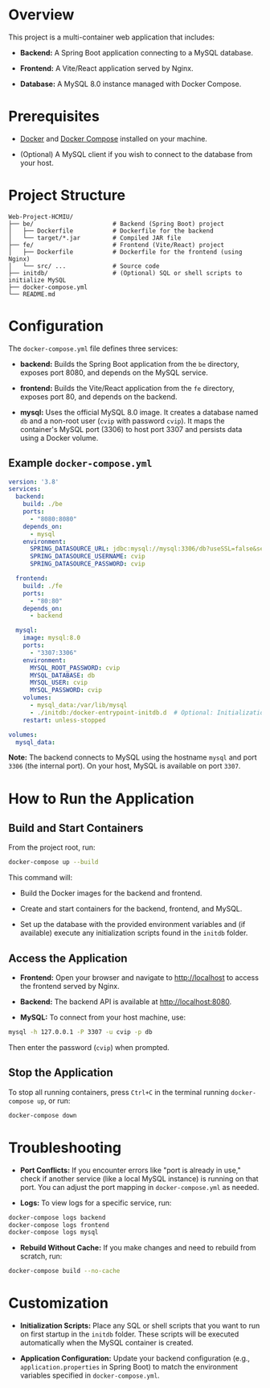 # Overview

This project is a multi-container web application that includes:

-   **Backend:** A Spring Boot application connecting to a MySQL
    database.

-   **Frontend:** A Vite/React application served by Nginx.

-   **Database:** A MySQL 8.0 instance managed with Docker Compose.

# Prerequisites

-   [Docker](https://www.docker.com/get-started) and [Docker
    Compose](https://docs.docker.com/compose/install/) installed on your
    machine.

-   (Optional) A MySQL client if you wish to connect to the database
    from your host.

# Project Structure 

    Web-Project-HCMIU/
    ├── be/                      # Backend (Spring Boot) project
    │   ├── Dockerfile           # Dockerfile for the backend
    │   └── target/*.jar         # Compiled JAR file
    ├── fe/                      # Frontend (Vite/React) project
    │   ├── Dockerfile           # Dockerfile for the frontend (using Nginx)
    │   └── src/ ...             # Source code
    ├── initdb/                  # (Optional) SQL or shell scripts to initialize MySQL
    ├── docker-compose.yml
    └── README.md

# Configuration 

The `docker-compose.yml` file defines three services:

-   **backend:** Builds the Spring Boot application from the `be`
    directory, exposes port 8080, and depends on the MySQL service.

-   **frontend:** Builds the Vite/React application from the `fe`
    directory, exposes port 80, and depends on the backend.

-   **mysql:** Uses the official MySQL 8.0 image. It creates a database
    named `db` and a non-root user (`cvip` with password `cvip`). It
    maps the container's MySQL port (3306) to host port 3307 and
    persists data using a Docker volume.

## Example `docker-compose.yml` 

``` {.yaml language="yaml"}
version: '3.8'
services:
  backend:
    build: ./be
    ports:
      - "8080:8080"
    depends_on:
      - mysql
    environment:
      SPRING_DATASOURCE_URL: jdbc:mysql://mysql:3306/db?useSSL=false&serverTimezone=UTC
      SPRING_DATASOURCE_USERNAME: cvip
      SPRING_DATASOURCE_PASSWORD: cvip

  frontend:
    build: ./fe
    ports:
      - "80:80"
    depends_on:
      - backend

  mysql:
    image: mysql:8.0
    ports:
      - "3307:3306"
    environment:
      MYSQL_ROOT_PASSWORD: cvip
      MYSQL_DATABASE: db
      MYSQL_USER: cvip
      MYSQL_PASSWORD: cvip
    volumes:
      - mysql_data:/var/lib/mysql
      - ./initdb:/docker-entrypoint-initdb.d  # Optional: Initialization scripts folder
    restart: unless-stopped

volumes:
  mysql_data:
```

**Note:** The backend connects to MySQL using the hostname `mysql` and
port `3306` (the internal port). On your host, MySQL is available on
port `3307`.

# How to Run the Application

## Build and Start Containers 

From the project root, run:

``` {.bash language="bash"}
docker-compose up --build
```

This command will:

-   Build the Docker images for the backend and frontend.

-   Create and start containers for the backend, frontend, and MySQL.

-   Set up the database with the provided environment variables and (if
    available) execute any initialization scripts found in the `initdb`
    folder.

## Access the Application 

-   **Frontend:** Open your browser and navigate to <http://localhost>
    to access the frontend served by Nginx.

-   **Backend:** The backend API is available at
    <http://localhost:8080>.

-   **MySQL:** To connect from your host machine, use:

``` {.bash language="bash"}
mysql -h 127.0.0.1 -P 3307 -u cvip -p db
```

Then enter the password (`cvip`) when prompted.

## Stop the Application 

To stop all running containers, press `Ctrl+C` in the terminal running
`docker-compose up`, or run:

``` {.bash language="bash"}
docker-compose down
```

# Troubleshooting 

-   **Port Conflicts:** If you encounter errors like \"port is already
    in use,\" check if another service (like a local MySQL instance) is
    running on that port. You can adjust the port mapping in
    `docker-compose.yml` as needed.

-   **Logs:** To view logs for a specific service, run:

``` {.bash language="bash"}
docker-compose logs backend
docker-compose logs frontend
docker-compose logs mysql
```

-   **Rebuild Without Cache:** If you make changes and need to rebuild
    from scratch, run:

``` {.bash language="bash"}
docker-compose build --no-cache
```

# Customization 

-   **Initialization Scripts:** Place any SQL or shell scripts that you
    want to run on first startup in the `initdb` folder. These scripts
    will be executed automatically when the MySQL container is created.

-   **Application Configuration:** Update your backend configuration
    (e.g., `application.properties` in Spring Boot) to match the
    environment variables specified in `docker-compose.yml`.
